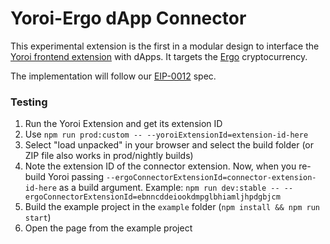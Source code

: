 # Yoroi-Ergo dApp Connector

This experimental extension is the first in a modular design to interface the [Yoroi frontend extension](https://github.com/Emurgo/yoroi-frontend) with dApps. It targets the [Ergo](https://ergoplatform.org/en/) cryptocurrency.

The implementation will follow our [EIP-0012](https://github.com/ergoplatform/eips/pull/23) spec.

### Testing

1. Run the Yoroi Extension and get its extension ID
1. Use `npm run prod:custom -- --yoroiExtensionId=extension-id-here`
1. Select "load unpacked" in your browser and select the build folder (or ZIP file also works in prod/nightly builds)
1. Note the extension ID of the connector extension. Now, when you re-build Yoroi passing `--ergoConnectorExtensionId=connector-extension-id-here` as a build argument.
Example: `npm run dev:stable -- --ergoConnectorExtensionId=ebnncddeiookdmpglbhiamljhpdgbjcm`
1. Build the example project in the `example` folder (`npm install && npm run start`)
1. Open the page from the example project
